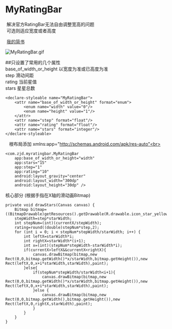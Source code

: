 # MyRatingBar
  解决官方RatingBar无法自由调整宽高的问题<br>
  可选则适应宽度或者高度
  
  [我的简书](http://www.jianshu.com/p/22b71023c5f6)  
  
  ![MyRatingBar.gif](http://upload-images.jianshu.io/upload_images/7584515-e3b9c7013d856b4e.gif?)
  
  ##只设置了常用的几个属性
    
  base_of_width_or_height 以宽度为准或已高度为准<br>
  step 滑动间距<br>
  rating 当前星值<br>
  stars 星星总数

    <declare-styleable name="MyRatingBar">
        <attr name="base_of_width_or_height" format="enum">
            <enum name="width" value="0"/>
            <enum name="height" value="1"/>
        </attr>
        <attr name="step" format="float"/>
        <attr name="rating" format="float"/>
        <attr name="stars" format="integer"/>
    </declare-styleable>
    
    
    根布局添加 xmlns:app="http://schemas.android.com/apk/res-auto"<br>
    
    <com.zjd.myratingbar.MyRatingBar
        app:base_of_width_or_height="width"
        app:stars="15"
        app:step="1"
        app:rating="10"
        android:layout_gravity="center"
        android:layout_width="300dp"
        android:layout_height="30dp" />

核心部分 (根据手指在X轴的滑动画Bitmap)<br>
    
    private void drawStars(Canvas canvas) {
        Bitmap bitmap=((BitmapDrawable)getResources().getDrawable(R.drawable.icon_star_yellow_128)).getBitmap();
        stepWidth=step*starWidth;
        int stepNum=(int)(currentX/stepWidth);
        rating=round((double)stepNum*step,2);
        for (int i = 0; i < stepNum*stepWidth/starWidth; i++) {
            int leftX=starWidth*i;
            int rightX=starWidth*(i+1);
            int x=(int)(stepNum*stepWidth-starWidth*i);
            if(currentX>leftX&&currentX<rightX){
                canvas.drawBitmap(bitmap,new Rect(0,0,bitmap.getWidth()*x/starWidth,bitmap.getHeight()),new Rect(leftX,0,x+i*starWidth,starWidth),paint);
            }else{
                if(stepNum*stepWidth/starWidth<i+1){
                    canvas.drawBitmap(bitmap,new Rect(0,0,bitmap.getWidth()*x/starWidth,bitmap.getHeight()),new Rect(leftX,0,x+i*starWidth,starWidth),paint);
                }else {
                    canvas.drawBitmap(bitmap,new Rect(0,0,bitmap.getWidth(),bitmap.getHeight()),new Rect(leftX,0,rightX,starWidth),paint);
                }
            }
        }
    }
